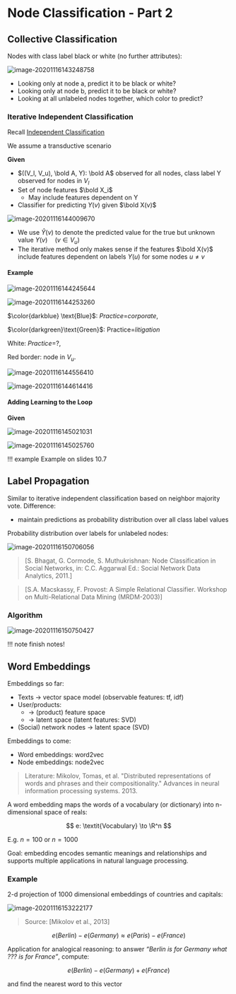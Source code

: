# Node Classification - Part 2

## Collective Classification

Nodes with class label black or white (no further attributes):

![image-20201116143248758](images/10-node-classification-part2/image-20201116143248758.png)

* Looking only at node a, predict it to be black or white?
* Looking only at node b, predict it to be black or white?
* Looking at all unlabeled nodes together, which color to predict?



### Iterative Independent Classification

Recall [Independent Classification](./09-node-classification.md#independent-vs-collective)

We assume a transductive scenario

**Given**

* $((V_l, V_u), \bold A, Y): \bold A$ observed for all nodes, class label Y observed for nodes in $V_l$
* Set of node features $\bold X_i$
    * May include features dependent on Y
* Classifier for predicting $Y(v)$ given $\bold X(v)$

![image-20201116144009670](images/10-node-classification-part2/image-20201116144009670.png)

* We use $\hat Y(v)$ to denote the predicted value for the true but unknown value $Y(v)\quad (v\in V_u)$
* The iterative method only makes sense if the features $\bold X(v)$ include features dependent on labels $Y(u)$ for some nodes $u \neq v$



#### Example

![image-20201116144245644](images/10-node-classification-part2/image-20201116144245644.png)

![image-20201116144253260](images/10-node-classification-part2/image-20201116144253260.png)

$\color{darkblue} \text{Blue}$: *Practice*=*corporate*, 

$\color{darkgreen}\text{Green}$: Practice=*litigation*

White: *Practice*=?, 

Red border: node in $V_u$.

![image-20201116144556410](images/10-node-classification-part2/image-20201116144556410.png)

![image-20201116144614416](images/10-node-classification-part2/image-20201116144614416.png)



#### Adding Learning to the Loop

**Given**

![image-20201116145021031](images/10-node-classification-part2/image-20201116145021031.png)

![image-20201116145025760](images/10-node-classification-part2/image-20201116145025760.png)

!!! example
    Example on slides 10.7



## Label Propagation

Similar to iterative independent classification based on neighbor majority vote. Difference:

* maintain predictions as probability distribution over all class label values

Probability distribution over labels for unlabeled nodes:

![image-20201116150706056](images/10-node-classification-part2/image-20201116150706056.png)

> [S. Bhagat, G. Cormode, S. Muthukrishnan: Node Classification in Social Networks, in: C.C. Aggarwal Ed.: Social Network Data Analytics, 2011.]

> [S.A. Macskassy, F. Provost: A Simple Relational Classifier. Workshop on Multi-Relational Data Mining (MRDM-2003)]

### Algorithm

![image-20201116150750427](images/10-node-classification-part2/image-20201116150750427.png)

!!! note
    finish notes!



## Word Embeddings

Embeddings so far:

* Texts $\to$ vector space model (observable features: tf, idf)
* User/products:
    * $\to$ (product) feature space
    * $\to$ latent space (latent features: SVD)
* (Social) network nodes $\to$ latent space (SVD)

Embeddings to come:

* Word embeddings: word2vec
* Node embeddings: node2vec



> Literature:
> Mikolov, Tomas, et al. "Distributed representations of words and phrases and their compositionality." Advances in neural information processing systems. 2013.



A word embedding maps the words of a vocabulary (or dictionary) into n-dimensional space of reals:

$$
e: \textit{Vocabulary} \to \R^n
$$

E.g. $n=100$ or $n=1000$

Goal: embedding encodes semantic meanings and relationships and supports multiple applications in natural language processing.

### Example

2-d projection of 1000 dimensional embeddings of countries and capitals:

![image-20201116153222177](images/10-node-classification-part2/image-20201116153222177.png)

> Source: [Mikolov et al., 2013]

$$
e(Berlin)- e(Germany) \approx e(Paris) - e(France)
$$

Application for analogical reasoning: to answer *“Berlin is for Germany what ??? is for France”*, compute:

$$
e(Berlin) - e(Germany) + e(France)
$$

and find the nearest word to this vector





